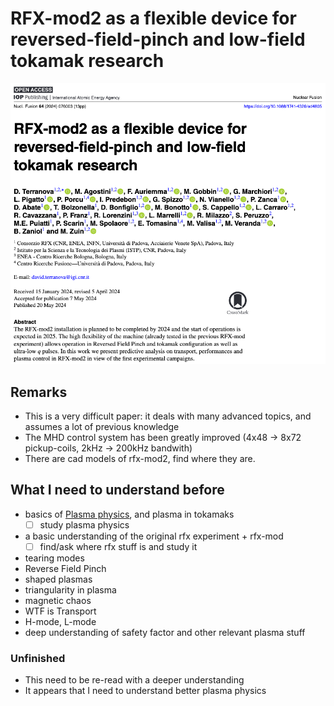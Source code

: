# RFX-mod2 as a flexible device for reversed-field-pinch and low-field tokamak research

![](imgs/RFX-mod2%20as%20a%20flexible%20device%20for%20reversed-field-pinch%20and%20low-field%20tokamak%20research%200.png)

## Remarks
- This is a very difficult paper: it deals with many advanced topics, and assumes a lot of previous knowledge
- The MHD control system has been greatly improved (4x48 -> 8x72 pickup-coils, 2kHz -> 200kHz bandwith)
- There are cad models of rfx-mod2, find where they are.
## What I need to understand before
- basics of [Plasma physics](../plasma_physics.md), and plasma in tokamaks
	- [ ] study plasma physics
- a basic understanding of the original rfx experiment + rfx-mod 
	- [ ] find/ask where rfx stuff is and study it
- tearing modes
- Reverse Field Pinch
- shaped plasmas 
- triangularity in plasma
- magnetic chaos
- WTF is Transport
- H-mode, L-mode
- deep understanding of safety factor and other relevant plasma stuff
### Unfinished
- This need to be re-read with a deeper understanding
- It appears that I need to understand better plasma physics
